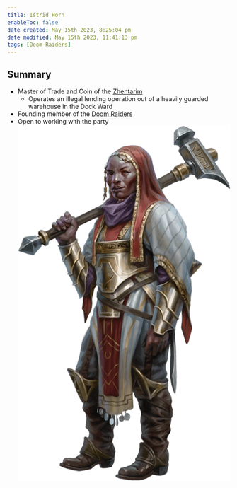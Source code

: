 ```yaml
---
title: Istrid Horn
enableToc: false
date created: May 15th 2023, 8:25:04 pm
date modified: May 15th 2023, 11:41:13 pm
tags: [Doom-Raiders]
---
```

## Summary
- Master of Trade and Coin of the [Zhentarim](../Factions/Zhentarim.md)
	- Operates an illegal lending operation out of a heavily guarded warehouse in the Dock Ward
- Founding member of the [Doom Raiders](../Factions/Doom%20Raiders.md)
- Open to working with the party
![](../attachments/Pasted%20image%2020230515234842.png)

